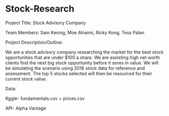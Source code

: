 # Stock-Research

Project Title: Stock Advisory Company 

Team Members: Sam Kwong, Moe Alnaimi, Ricky Kong, Tess Palan

Project Description/Outline: 

We are a stock advisory company researching the market for the best stock opportunities that are under $100 a share. We are assisting  high net worth  clients  find the next big stock opportunity before it sores in value. We will be simulating the scenario using 2016 stock data for reference and assessment. The top 5 stocks selected will then be resourced for their current stock value. 

Data:

  Kggle- fundamentals.csv + prices.csv
  
  API- Alpha Vantage
